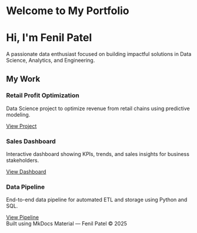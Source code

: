 # Welcome to My Portfolio

<div class="hero">
  <h1>Hi, I'm Fenil Patel</h1>
  <p>A passionate data enthusiast focused on building impactful solutions in Data Science, Analytics, and Engineering.</p>
</div>

## My Work

<div class="project-grid">

<div class="project-card">
  <h3>Retail Profit Optimization</h3>
  <p>Data Science project to optimize revenue from retail chains using predictive modeling.</p>
  <a href="ds/retail-profit/" class="button">View Project</a>
</div>

<div class="project-card">
  <h3>Sales Dashboard</h3>
  <p>Interactive dashboard showing KPIs, trends, and sales insights for business stakeholders.</p>
  <a href="da/sales-dashboard/" class="button">View Dashboard</a>
</div>

<div class="project-card">
  <h3>Data Pipeline</h3>
  <p>End-to-end data pipeline for automated ETL and storage using Python and SQL.</p>
  <a href="de/data-pipeline/" class="button">View Pipeline</a>
</div>

</div>

<footer class="md-footer">
  Built  using MkDocs Material — Fenil Patel © 2025
</footer>
